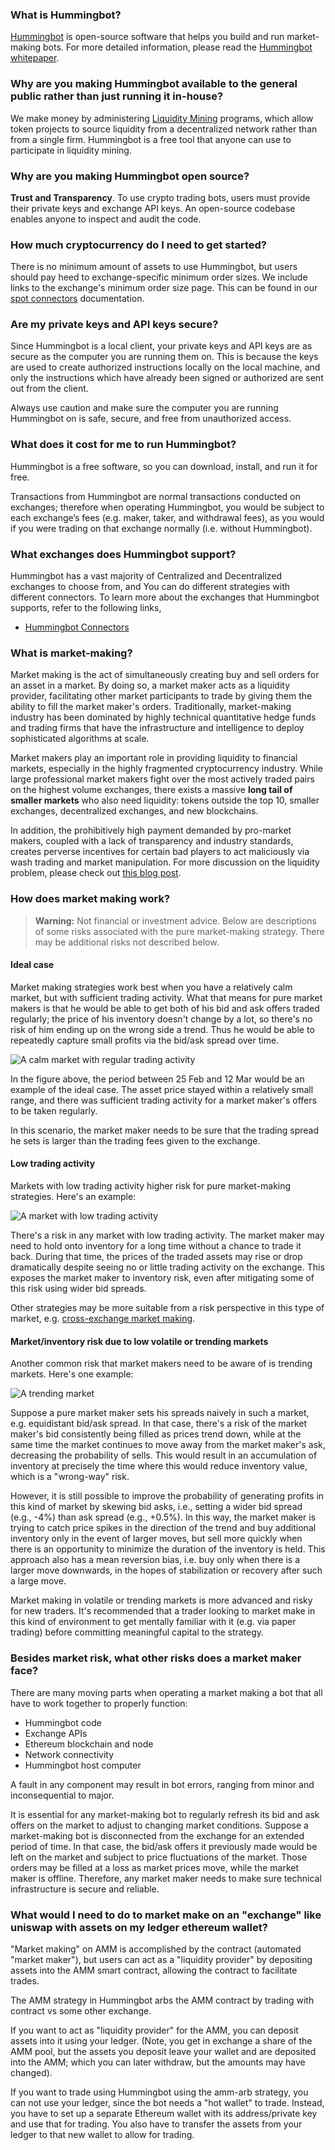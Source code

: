 ### What is Hummingbot?

[Hummingbot](http://hummingbot.io) is open-source software that helps you build and run market-making bots. For more detailed information, please read the [Hummingbot whitepaper](https://www.hummingbot.io/hummingbot.pdf).

### Why are you making Hummingbot available to the general public rather than just running it in-house?

We make money by administering [Liquidity Mining](https://support.hummingbot.io/hc/en-us) programs, which allow token projects to source liquidity from a decentralized network rather than from a single firm. Hummingbot is a free tool that anyone can use to participate in liquidity mining.

### Why are you making Hummingbot open source?

**Trust and Transparency**. To use crypto trading bots, users must provide their private keys and exchange API keys. An open-source codebase enables anyone to inspect and audit the code.

### How much cryptocurrency do I need to get started?

There is no minimum amount of assets to use Hummingbot, but users should pay heed to exchange-specific minimum order sizes. We include links to the exchange's minimum order size page. This can be found in our [spot connectors](/connectors/) documentation.

### Are my private keys and API keys secure?

Since Hummingbot is a local client, your private keys and API keys are as secure as the computer you are running them on. This is because the keys are used to create authorized instructions locally on the local machine, and only the instructions which have already been signed or authorized are sent out from the client.

Always use caution and make sure the computer you are running Hummingbot on is safe, secure, and free from unauthorized access.

### What does it cost for me to run Hummingbot?

Hummingbot is a free software, so you can download, install, and run it for free.

Transactions from Hummingbot are normal transactions conducted on exchanges; therefore when operating Hummingbot, you would be subject to each exchange’s fees (e.g. maker, taker, and withdrawal fees), as you would if you were trading on that exchange normally (i.e. without Hummingbot).

### What exchanges does Hummingbot support?

Hummingbot has a vast majority of Centralized and Decentralized exchanges to choose from, and You can do different strategies with different connectors. To learn more about the exchanges that Hummingbot supports, refer to the following links,

- [Hummingbot Connectors](/connectors/)

### What is market-making?

Market making is the act of simultaneously creating buy and sell orders for an asset in a market. By doing so, a market maker acts as a liquidity provider, facilitating other market participants to trade by giving them the ability to fill the market maker's orders. Traditionally, market-making industry has been dominated by highly technical quantitative hedge funds and trading firms that have the infrastructure and intelligence to deploy sophisticated algorithms at scale.

Market makers play an important role in providing liquidity to financial markets, especially in the highly fragmented cryptocurrency industry. While large professional market makers fight over the most actively traded pairs on the highest volume exchanges, there exists a massive **long tail of smaller markets** who also need liquidity: tokens outside the top 10, smaller exchanges, decentralized exchanges, and new blockchains.

In addition, the prohibitively high payment demanded by pro-market makers, coupled with a lack of transparency and industry standards, creates perverse incentives for certain bad players to act maliciously via wash trading and market manipulation. For more discussion on the liquidity problem, please check out [this blog post](https://www.hummingbot.io/blog/2019-01-thin-crust-of-liquidity/).

### How does market making work?

> **Warning:** Not financial or investment advice. Below are descriptions of some risks associated with the pure market-making strategy. There may be additional risks not described below.

#### Ideal case

Market making strategies work best when you have a relatively calm market, but with sufficient trading activity. What that means for pure market makers is that he would be able to get both of his bid and ask offers traded regularly; the price of his inventory doesn't change by a lot, so there's no risk of him ending up on the wrong side a trend. Thus he would be able to repeatedly capture small profits via the bid/ask spread over time.

![A calm market with regular trading activity](/assets/img/pure-mm-calm.png)

In the figure above, the period between 25 Feb and 12 Mar would be an example of the ideal case. The asset price stayed within a relatively small range, and there was sufficient trading activity for a market maker's offers to be taken regularly.

In this scenario, the market maker needs to be sure that the trading spread he sets is larger than the trading fees given to the exchange.

#### Low trading activity

Markets with low trading activity higher risk for pure market-making strategies. Here's an example:

![A market with low trading activity](/assets/img/pure-mm-low-volume.png)

There's a risk in any market with low trading activity. The market maker may need to hold onto inventory for a long time without a chance to trade it back. During that time, the prices of the traded assets may rise or drop dramatically despite seeing no or little trading activity on the exchange. This exposes the market maker to inventory risk, even after mitigating some of this risk using wider bid spreads.

Other strategies may be more suitable from a risk perspective in this type of market, e.g. [cross-exchange market making](/strategies/cross-exchange-market-making).

#### Market/inventory risk due to low volatile or trending markets

Another common risk that market makers need to be aware of is trending markets. Here's one example:

![A trending market](/assets/img/pure-mm-trending.png)

Suppose a pure market maker sets his spreads naively in such a market, e.g. equidistant bid/ask spread. In that case, there's a risk of the market maker's bid consistently being filled as prices trend down, while at the same time the market continues to move away from the market maker's ask, decreasing the probability of sells. This would result in an accumulation of inventory at precisely the time where this would reduce inventory value, which is a "wrong-way" risk.

However, it is still possible to improve the probability of generating profits in this kind of market by skewing bid asks, i.e., setting a wider bid spread (e.g., -4%) than ask spread (e.g., +0.5%). In this way, the market maker is trying to catch price spikes in the direction of the trend and buy additional inventory only in the event of larger moves, but sell more quickly when there is an opportunity to minimize the duration of the inventory is held. This approach also has a mean reversion bias, i.e. buy only when there is a larger move downwards, in the hopes of stabilization or recovery after such a large move.

Market making in volatile or trending markets is more advanced and risky for new traders. It's recommended that a trader looking to market make in this kind of environment to get mentally familiar with it (e.g. via paper trading) before committing meaningful capital to the strategy.

### Besides market risk, what other risks does a market maker face?

There are many moving parts when operating a market making a bot that all have to work together to properly function:

- Hummingbot code
- Exchange APIs
- Ethereum blockchain and node
- Network connectivity
- Hummingbot host computer

A fault in any component may result in bot errors, ranging from minor and inconsequential to major.

It is essential for any market-making bot to regularly refresh its bid and ask offers on the market to adjust to changing market conditions. Suppose a market-making bot is disconnected from the exchange for an extended period of time. In that case, the bid/ask offers it previously made would be left on the market and subject to price fluctuations of the market. Those orders may be filled at a loss as market prices move, while the market maker is offline. Therefore, any market maker needs to make sure technical infrastructure is secure and reliable.

### What would I need to do to market make on an "exchange" like uniswap with assets on my ledger ethereum wallet?

"Market making" on AMM is accomplished by the contract (automated "market maker"), but users can act as a "liquidity provider" by depositing assets into the AMM smart contract, allowing the contract to facilitate trades.

The AMM strategy in Hummingbot arbs the AMM contract by trading with contract vs some other exchange.

If you want to act as "liquidity provider" for the AMM, you can deposit assets into it using your ledger. (Note, you get in exchange a share of the AMM pool, but the assets you deposit leave your wallet and are deposited into the AMM; which you can later withdraw, but the amounts may have changed).

If you want to trade using Hummingbot using the amm-arb strategy, you can not use your ledger, since the bot needs a "hot wallet" to trade. Instead, you have to set up a separate Ethereum wallet with its address/private key and use that for trading. You also have to transfer the assets from your ledger to that new wallet to allow for trading.
